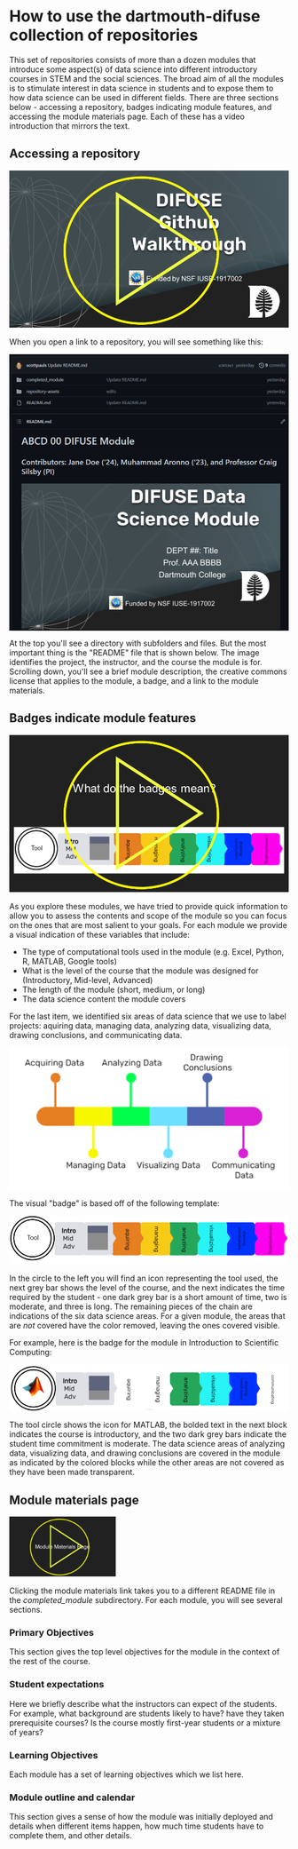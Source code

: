 # How to use the dartmouth-difuse collection of repositories

This set of repositories consists of more than a dozen modules that introduce some aspect(s) of data science into different introductory courses in STEM and the social sciences.  The broad aim of all the modules is to stimulate interest in data science in students and to expose them to how data science can be used in different fields.  There are three sections below - accessing a repository, badges indicating module features, and accessing the module materials page.  Each of these has a video introduction that mirrors the text.






## Accessing a repository
[![Play the accessing repository video](profile/images/walkthrough-repo-icon.png)](https://youtu.be/cS_-nVHr6q4)

When you open a link to a repository, you will see something like this:

<img src="https://github.com/difuse-dartmouth/.github/blob/6f2c62ac71f4767c64f667573d72e30509fcd18e/profile/images/DIFUSE-sample-page.png" alt="Sample opening page for a DIFUSE module." style="width: 55vw" align="center">

At the top you'll see a directory with subfolders and files.  But the most important thing is the "README" file that is shown below.  The image identifies the project, the instructor, and the course the module is for.  Scrolling down, you'll see a brief module description, the creative commons license that applies to the module, a badge, and a link to the module materials.

## Badges indicate module features
[![Play the badges video](profile/images/walkthrough-badges-icon.png)](https://youtu.be/CyeeeJSTGis)

As you explore these modules, we have tried to provide quick information to allow you to assess the contents and scope of the module so you can focus on the ones that are most salient to your goals. For each module we provide a visual indication of these variables that include:
- The type of computational tools used in the module (e.g. Excel, Python, R, MATLAB, Google tools)
- What is the level of the course that the module was designed for (Introductory, Mid-level, Advanced)
- The length of the module (short, medium, or long)
- The data science content the module covers

For the last item, we identified six areas of data science that we use to label projects:  aquiring data, managing data, analyzing data, visualizing data, drawing conclusions, and communicating data.

![Six components of data science: aquiring data, managing data, analyzing data, visualizing data, drawing conclusions, and communicating data](https://github.com/difuse-dartmouth/.github/blob/6f2c62ac71f4767c64f667573d72e30509fcd18e/profile/images/DS-areas.png "Six components of data science: aquiring data, managing data, analyzing data, visualizing data, drawing conclusions, and communicating data")

The visual "badge" is based off of the following template:


![Visual badge template](badge-template.png "Visual badge template")

In the circle to the left you will find an icon representing the tool used, the next grey bar shows the level of the course, and the next indicates the time required by the student -  one dark grey bar is a short amount of time, two is moderate, and three is long.  The remaining pieces of the chain are indications of the six data science areas.  For a given module, the areas that are _not_ covered have the color removed, leaving the ones covered visible.  

For example, here is the badge for the module in Introduction to Scientific Computing:


![Medium length module for an introductory course using MATLAB and covering analyzing, visualizing data and drawing conclusions.](https://github.com/difuse-dartmouth/21X_ENGS20/blob/aa4dccf2b03d445d37adeee735e9dfb280473103/ENGS%2020%20badge.png "Medium length module for an introductory course using MATLAB and covering analyzing, visualizing data and drawing conclusions.")

The tool circle shows the icon for MATLAB, the bolded text in the next block indicates the course is introductory, and the two dark grey bars indicate the student time commitment is moderate.  The data science areas of analyzing data, visualizing data, and drawing conclusions are covered in the module as indicated by the colored blocks while the other areas are not covered as they have been made transparent.

## Module materials page
<a href="https://youtu.be/5BbLNQKHWwk" target="_blank" rel="noopener noreferrer"><img src="https://github.com/difuse-dartmouth/.github/blob/3c958c86ba876025eb5e3109933014e0276d81d6/profile/images/walkthrough-materials-icon.png" alt="Play the module materials page video" style="width:2in"></a>

Clicking the module materials link takes you to a different README file in the _completed_module_ subdirectory.  For each module, you will see several sections.
### Primary Objectives
This section gives the top level objectives for the module in the context of the rest of the course.

### Student expectations
Here we briefly describe what the instructors can expect of the students.  For example, what background are students likely to have? have they taken prerequisite courses?  Is the course mostly first-year students or a mixture of years?
### Learning Objectives
Each module has a set of learning objectives which we list here.
### Module outline and calendar
This section gives a sense of how the module was initially deployed and details when different items happen, how much time students have to complete them, and other details.
